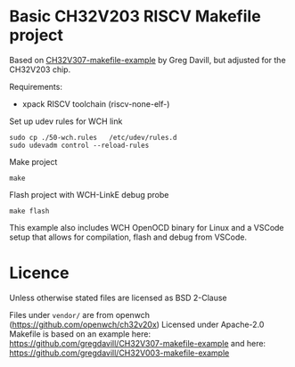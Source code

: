 # Basic CH32V203 RISCV Makefile project

Based on [CH32V307-makefile-example](https://github.com/gregdavill/CH32V307-makefile-example)
by Greg Davill, but adjusted for the CH32V203 chip.

Requirements:
 - xpack RISCV toolchain (riscv-none-elf-)

Set up udev rules for WCH link
```
sudo cp ./50-wch.rules   /etc/udev/rules.d  
sudo udevadm control --reload-rules
```

Make project
```
make
```

Flash project with WCH-LinkE debug probe
```
make flash
```

This example also includes WCH OpenOCD binary for Linux and a VSCode setup that allows
for compilation, flash and debug from VSCode.

# Licence

Unless otherwise stated files are licensed as BSD 2-Clause

Files under `vendor/` are from openwch (https://github.com/openwch/ch32v20x) Licensed under Apache-2.0
Makefile is based on an example here: https://github.com/gregdavill/CH32V307-makefile-example
and here: https://github.com/gregdavill/CH32V003-makefile-example
